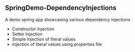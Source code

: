 SpringDemo-DependencyInjections
-------------------------------

A demo spring app showcasing various dependency injections
* Constructor Injection
* Setter Injection
* Simple Injection of literal values
* Injection of literal values using properties file 
